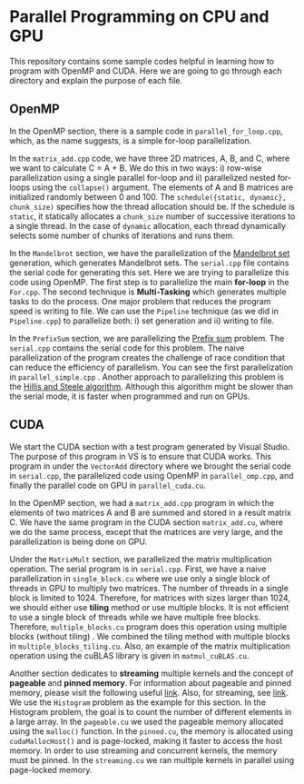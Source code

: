 # Parallel Programming on CPU and GPU

This repository contains some sample codes helpful in learning how to program with OpenMP and CUDA. Here we are
going to go through each directory and explain the purpose of each file.

## OpenMP

In the OpenMP section, there is a sample code in `parallel_for_loop.cpp`, which, as the name suggests, is a simple
for-loop parallelization.

In the `matrix_add.cpp` code, we have three 2D matrices, A, B, and C, where we want to calculate C = A + B. We do this
in
two ways: i) row-wise parallelization using a single parallel for-loop and ii) parallelized nested for-loops using the
`collapse()` argument. The elements of A and B matrices are initialized randomly between 0 and 100. The
`schedule({static, dynamic}, chunk_size)`
specifies how the thread allocation should be. If the schedule is `static`, it statically allocates a `chunk_size`
number of
successive iterations to a single thread. In the case of `dynamic` allocation, each thread dynamically selects some
number
of chunks
of iterations and runs them.

In the `Mandelbrot` section, we have the parallelization of
the [Mandelbrot set](https://en.wikipedia.org/wiki/Mandelbrot_set) generation, which generates Mandelbrot sets.
The `serial.cpp` file contains the serial code for generating this set. Here we are trying to parallelize this code
using OpenMP. The first step is to parallelize the main **for-loop** in the `For.cpp`. The second technique is
**Multi-Tasking** which generates multiple tasks to do the process.
One major problem that reduces the program speed is writing to file. We can
use the `Pipeline` technique (as we did in `Pipeline.cpp`) to parallelize both: i) set generation and ii) writing to
file.

In the `PrefixSum` section, we are parallelizing
the [Prefix sum](https://en.wikipedia.org/wiki/Prefix_sum#:~:text=In%20computer%20science%2C%20the%20prefix,1) problem.
The `serial.cpp` contains the serial code for this problem. The naive parallelization of the program creates the
challenge of
race condition that can reduce the efficiency of parallelism. You can see the first parallelization
in `parallel_simple.cpp`
. Another
approach to parallelizing this problem is
the [Hillis and Steele algorithm](https://www.geeksforgeeks.org/hillis-steele-scan-parallel-prefix-scan-algorithm/).
Although this algorithm might be slower than the serial mode, it is faster when programmed and run on GPUs.

## CUDA

We start the CUDA section with a test program generated by Visual Studio. The purpose of this program in VS is to ensure
that CUDA works. This
program in under the `VectorAdd` directory where we brought the serial code in `serial.cpp`, the parallelized code using
OpenMP
in `parallel_omp.cpp`, and finally the parallel code on GPU in `parallel_cuda.cu`.

In the OpenMP section, we had a `matrix_add.cpp` program in which the elements of two matrices A and B are summed and
stored
in a result matrix C. We have the same program in the CUDA section `matrix_add.cu`, where we do the same process, except
that the matrices are
very large, and the parallelization is being done on GPU.

Under the `MatrixMult` section, we parallelized the matrix multiplication operation. The serial program is
in `serial.cpp`.
First, we have a naive parallelization in `single_block.cu` where we use only a single block of threads in GPU to
multiply
two matrices. The number of threads in a single block is limited to 1024. Therefore, for matrices with sizes larger than
1024,
we should either use **tiling** method or use multiple blocks. It is not efficient to use a single block of threads
while we have
multiple free blocks. Therefore, `multiple_blocks.cu` program does this operation using multiple blocks (without tiling)
. We combined the tiling method with multiple blocks in `multiple_blocks_tiling.cu`.
Also, an example of the matrix multiplication operation using the cuBLAS library is given in `matmul_cuBLAS.cu`.

Another section dedicates to **streaming** multiple kernels and the concept of **pageable** and **pinned memory**. For
information
about pageable and pinned memory, please visit the following
useful [link](https://leimao.github.io/blog/Page-Locked-Host-Memory-Data-Transfer).
Also, for streaming, see [link](https://leimao.github.io/blog/CUDA-Stream/).
We use the `Histogram` problem as the example for this section. In the Histogram problem, the goal is to count the
number of
different elements in a large array. In the `pageable.cu` we used the pageable memory allocated using the `malloc()`
function. In the `pinned.cu`, the memory is allocated using `cudaMallocHost()` and is page-locked, making it faster
to access the host memory. In order to use streaming and concurrent kernels, the memory must be pinned. In
the `streaming.cu`
we ran multiple kernels in parallel using page-locked memory.
